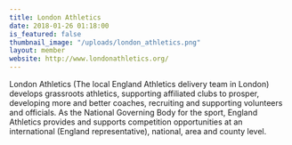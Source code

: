 ```yaml
---
title: London Athletics
date: 2018-01-26 01:18:00 
is_featured: false
thumbnail_image: "/uploads/london_athletics.png"
layout: member
website: http://www.londonathletics.org/
---
```


London Athletics (The local England Athletics delivery team in London) develops grassroots athletics, supporting affiliated clubs to prosper, developing more and better coaches, recruiting and supporting volunteers and officials. As the National Governing Body for the sport, England Athletics provides and supports competition opportunities at an international (England representative), national, area and county level.